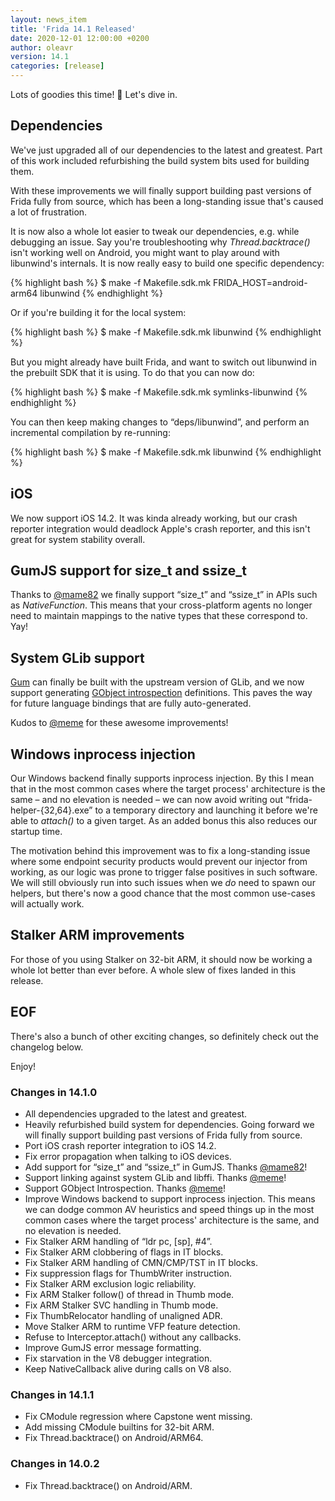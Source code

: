 ```yaml
---
layout: news_item
title: 'Frida 14.1 Released'
date: 2020-12-01 12:00:00 +0200
author: oleavr
version: 14.1
categories: [release]
---
```


Lots of goodies this time! 🎉 Let's dive in.

## Dependencies

We've just upgraded all of our dependencies to the latest and greatest. Part of
this work included refurbishing the build system bits used for building them.

With these improvements we will finally support building past versions of Frida
fully from source, which has been a long-standing issue that's caused a lot of
frustration.

It is now also a whole lot easier to tweak our dependencies, e.g. while
debugging an issue. Say you're troubleshooting why *Thread.backtrace()* isn't
working well on Android, you might want to play around with libunwind's
internals. It is now really easy to build one specific dependency:

{% highlight bash %}
$ make -f Makefile.sdk.mk FRIDA_HOST=android-arm64 libunwind
{% endhighlight %}

Or if you're building it for the local system:

{% highlight bash %}
$ make -f Makefile.sdk.mk libunwind
{% endhighlight %}

But you might already have built Frida, and want to switch out libunwind in the
prebuilt SDK that it is using. To do that you can now do:

{% highlight bash %}
$ make -f Makefile.sdk.mk symlinks-libunwind
{% endhighlight %}

You can then keep making changes to “deps/libunwind”, and perform an incremental
compilation by re-running:

{% highlight bash %}
$ make -f Makefile.sdk.mk libunwind
{% endhighlight %}

## iOS

We now support iOS 14.2. It was kinda already working, but our crash reporter
integration would deadlock Apple's crash reporter, and this isn't great for
system stability overall.

## GumJS support for size_t and ssize_t

Thanks to [@mame82][] we finally support “size_t” and “ssize_t” in APIs
such as *NativeFunction*. This means that your cross-platform agents no longer
need to maintain mappings to the native types that these correspond to. Yay!

## System GLib support

[Gum][] can finally be built with the upstream version of GLib, and we now
support generating [GObject introspection][] definitions. This paves the way for
future language bindings that are fully auto-generated.

Kudos to [@meme][] for these awesome improvements!

## Windows inprocess injection

Our Windows backend finally supports inprocess injection. By this I mean that in
the most common cases where the target process' architecture is the same – and
no elevation is needed – we can now avoid writing out “frida-helper-{32,64}.exe”
to a temporary directory and launching it before we're able to *attach()* to a
given target. As an added bonus this also reduces our startup time.

The motivation behind this improvement was to fix a long-standing issue where
some endpoint security products would prevent our injector from working, as our
logic was prone to trigger false positives in such software. We will still
obviously run into such issues when we *do* need to spawn our helpers, but
there's now a good chance that the most common use-cases will actually work.

## Stalker ARM improvements

For those of you using Stalker on 32-bit ARM, it should now be working a whole
lot better than ever before. A whole slew of fixes landed in this release.

## EOF

There's also a bunch of other exciting changes, so definitely check out the
changelog below.

Enjoy!


### Changes in 14.1.0

- All dependencies upgraded to the latest and greatest.
- Heavily refurbished build system for dependencies. Going forward we will
  finally support building past versions of Frida fully from source.
- Port iOS crash reporter integration to iOS 14.2.
- Fix error propagation when talking to iOS devices.
- Add support for “size_t” and “ssize_t” in GumJS. Thanks [@mame82][]!
- Support linking against system GLib and libffi. Thanks [@meme][]!
- Support GObject Introspection. Thanks [@meme][]!
- Improve Windows backend to support inprocess injection. This means we can
  dodge common AV heuristics and speed things up in the most common cases where
  the target process' architecture is the same, and no elevation is needed.
- Fix Stalker ARM handling of “ldr pc, [sp], #4”.
- Fix Stalker ARM clobbering of flags in IT blocks.
- Fix Stalker ARM handling of CMN/CMP/TST in IT blocks.
- Fix suppression flags for ThumbWriter instruction.
- Fix Stalker ARM exclusion logic reliability.
- Fix ARM Stalker follow() of thread in Thumb mode.
- Fix ARM Stalker SVC handling in Thumb mode.
- Fix ThumbRelocator handling of unaligned ADR.
- Move Stalker ARM to runtime VFP feature detection.
- Refuse to Interceptor.attach() without any callbacks.
- Improve GumJS error message formatting.
- Fix starvation in the V8 debugger integration.
- Keep NativeCallback alive during calls on V8 also.

### Changes in 14.1.1

- Fix CModule regression where Capstone went missing.
- Add missing CModule builtins for 32-bit ARM.
- Fix Thread.backtrace() on Android/ARM64.

### Changes in 14.0.2

- Fix Thread.backtrace() on Android/ARM.


[@mame82]: https://twitter.com/mame82
[Gum]: https://github.com/frida/frida-gum
[GObject introspection]: https://gi.readthedocs.io/en/latest/
[@meme]: https://github.com/meme
